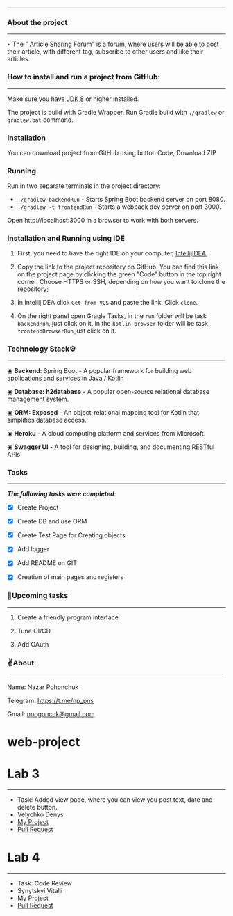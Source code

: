 ___

### About the project
___
‣ The " Article Sharing Forum" is a forum, where users will be able to post their article, with different tag, subscribe to other users and like their articles. 

### How to install and run a project from **GitHub**:

---
Make sure you have [JDK 8](https://openjdk.java.net/) or higher installed.

The project is build with Gradle Wrapper. Run Gradle build with `./gradlew` or `gradlew.bat` command.
### Installation
You can download project from GitHub using button Code, Download ZIP

### Running
Run in two separate terminals in the project directory:
* `./gradlew backendRun` - Starts Spring Boot backend server on port 8080. 
* `./gradlew -t frontendRun` - Starts a webpack dev server on port 3000. 

Open http://localhost:3000 in a browser to work with both servers.

### Installation and Running using IDE

1. First, you need to have the right IDE on your computer, [IntellijIDEA](https://www.jetbrains.com/idea/);


2. Copy the link to the project repository on GitHub. You can find this link on the project page by clicking the green "Code" button in the top right corner. Choose HTTPS or SSH, depending on how you want to clone the repository;

3. In IntellijIDEA click `Get from VCS` and paste the link. Click `clone`.

4. On the right panel open Gragle Tasks, in the `run` folder will be task `backendRun`, just click on it, in the `kotlin browser` folder will be task `frontendBrowserRun`,just click on it.
### Technology Stack⚙️
___

◉ **Backend**: Spring Boot - A popular framework for building web applications and services in Java / Kotlin

◉ **Database: h2database** - A popular open-source relational database management system.

◉ **ORM: Exposed** - An object-relational mapping tool for Kotlin that simplifies database access.

◉ **Heroku** - A cloud computing platform and services from Microsoft.

◉ **Swagger UI** - A tool for designing, building, and documenting RESTful APIs.

### Tasks
___
***The following tasks were completed***:

- [X] Create Project

- [X] Create DB and use ORM

- [X] Create Test Page for Creating objects

- [X] Add logger

- [X] Add README on GIT

- [X] Creation of main pages and registers


### 📝Upcoming tasks
___
1. Create a friendly program interface

2. Tune CI/CD

3. Add OAuth

### ✌️About
___
Name: Nazar Pohonchuk

Telegram: https://t.me/np_pns

Gmail: npogoncuk@gmail.com

# web-project
# Lab 3
___
- Task: Added view pade, where you can view you post text, date and delete button.
- Velychko Denys
- [My Project](https://github.com/Shushpin/Velychko.LvivUniversity.PersonalProject)
- [Pull Request](https://github.com/npogoncuk/web-project/commit/2a5297b97622b7cf2960a709f82ea05de488ba5a)

# Lab 4
___
- Task: Code Review
- Synytskyi Vitalii
- [My Project](https://github.com/VitaliySynytskyi/CodeFlow)
- [Pull Request](https://github.com/VitaliySynytskyi/web-project/pull/1#pullrequestreview-1441712053)

